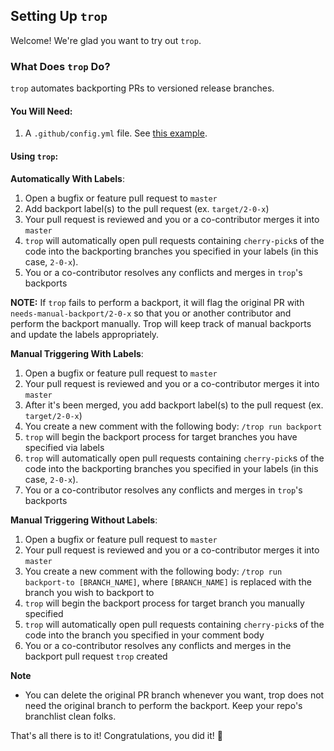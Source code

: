 ## Setting Up `trop`

Welcome! We're glad you want to try out `trop`.

### What Does `trop` Do?

`trop` automates backporting PRs to versioned release branches.

#### You Will Need:

1. A `.github/config.yml` file. See [this example](.example.config).

#### Using `trop`:

**Automatically With Labels**:
1. Open a bugfix or feature pull request to `master`
2. Add backport label(s) to the pull request (ex. `target/2-0-x`)
3. Your pull request is reviewed and you or a co-contributor merges it into `master`
4. `trop` will automatically open pull requests containing `cherry-pick`s of the code into the backporting branches you specified in your labels (in this case, `2-0-x`).
5. You or a co-contributor resolves any conflicts and merges in `trop`'s backports

**NOTE:** If `trop` fails to perform a backport, it will flag the original PR with `needs-manual-backport/2-0-x`
so that you or another contributor and perform the backport manually.  Trop will keep track of manual backports
and update the labels appropriately.

**Manual Triggering With Labels**:
1. Open a bugfix or feature pull request to `master`
2. Your pull request is reviewed and you or a co-contributor merges it into `master`
3. After it's been merged, you add backport label(s) to the pull request (ex. `target/2-0-x`)
4. You create a new comment with the following body: `/trop run backport`
5. `trop` will begin the backport process for target branches you have specified via labels
6. `trop` will automatically open pull requests containing `cherry-pick`s of the code into the backporting branches you specified in your labels (in this case, `2-0-x`).
7. You or a co-contributor resolves any conflicts and merges in `trop`'s backports

**Manual Triggering Without Labels**:
1. Open a bugfix or feature pull request to `master`
2. Your pull request is reviewed and you or a co-contributor merges it into `master`
3. You create a new comment with the following body: `/trop run backport-to [BRANCH_NAME]`, where `[BRANCH_NAME]` is replaced with the branch you wish to backport to
4. `trop` will begin the backport process for target branch you manually specified
5. `trop` will automatically open pull requests containing `cherry-pick`s of the code into the branch you specified in your comment body
5. You or a co-contributor resolves any conflicts and merges in the backport pull request `trop` created

**Note**
  - You can delete the original PR branch whenever you want, trop does not need the original branch to perform the backport.  Keep your repo's branchlist clean folks.

That's all there is to it! Congratulations, you did it! :tada:
